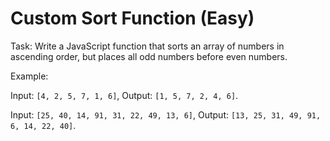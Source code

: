 # Custom Sort Function (Easy)

Task: Write a JavaScript function that sorts an array of numbers in ascending order, but places all odd numbers before even numbers.

Example:

Input: `[4, 2, 5, 7, 1, 6]`, Output: `[1, 5, 7, 2, 4, 6]`.

Input: `[25, 40, 14, 91, 31, 22, 49, 13, 6]`, Output: `[13, 25, 31, 49, 91, 6, 14, 22, 40]`.
